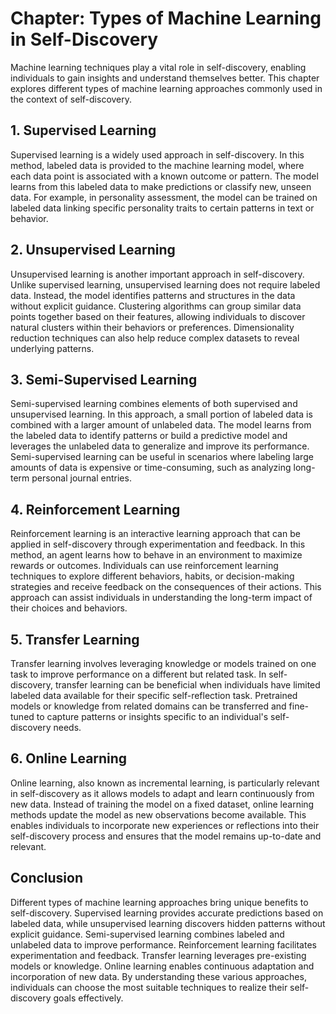 Chapter: Types of Machine Learning in Self-Discovery
====================================================

Machine learning techniques play a vital role in self-discovery, enabling individuals to gain insights and understand themselves better. This chapter explores different types of machine learning approaches commonly used in the context of self-discovery.

**1. Supervised Learning**
--------------------------

Supervised learning is a widely used approach in self-discovery. In this method, labeled data is provided to the machine learning model, where each data point is associated with a known outcome or pattern. The model learns from this labeled data to make predictions or classify new, unseen data. For example, in personality assessment, the model can be trained on labeled data linking specific personality traits to certain patterns in text or behavior.

**2. Unsupervised Learning**
----------------------------

Unsupervised learning is another important approach in self-discovery. Unlike supervised learning, unsupervised learning does not require labeled data. Instead, the model identifies patterns and structures in the data without explicit guidance. Clustering algorithms can group similar data points together based on their features, allowing individuals to discover natural clusters within their behaviors or preferences. Dimensionality reduction techniques can also help reduce complex datasets to reveal underlying patterns.

**3. Semi-Supervised Learning**
-------------------------------

Semi-supervised learning combines elements of both supervised and unsupervised learning. In this approach, a small portion of labeled data is combined with a larger amount of unlabeled data. The model learns from the labeled data to identify patterns or build a predictive model and leverages the unlabeled data to generalize and improve its performance. Semi-supervised learning can be useful in scenarios where labeling large amounts of data is expensive or time-consuming, such as analyzing long-term personal journal entries.

**4. Reinforcement Learning**
-----------------------------

Reinforcement learning is an interactive learning approach that can be applied in self-discovery through experimentation and feedback. In this method, an agent learns how to behave in an environment to maximize rewards or outcomes. Individuals can use reinforcement learning techniques to explore different behaviors, habits, or decision-making strategies and receive feedback on the consequences of their actions. This approach can assist individuals in understanding the long-term impact of their choices and behaviors.

**5. Transfer Learning**
------------------------

Transfer learning involves leveraging knowledge or models trained on one task to improve performance on a different but related task. In self-discovery, transfer learning can be beneficial when individuals have limited labeled data available for their specific self-reflection task. Pretrained models or knowledge from related domains can be transferred and fine-tuned to capture patterns or insights specific to an individual's self-discovery needs.

**6. Online Learning**
----------------------

Online learning, also known as incremental learning, is particularly relevant in self-discovery as it allows models to adapt and learn continuously from new data. Instead of training the model on a fixed dataset, online learning methods update the model as new observations become available. This enables individuals to incorporate new experiences or reflections into their self-discovery process and ensures that the model remains up-to-date and relevant.

**Conclusion**
--------------

Different types of machine learning approaches bring unique benefits to self-discovery. Supervised learning provides accurate predictions based on labeled data, while unsupervised learning discovers hidden patterns without explicit guidance. Semi-supervised learning combines labeled and unlabeled data to improve performance. Reinforcement learning facilitates experimentation and feedback. Transfer learning leverages pre-existing models or knowledge. Online learning enables continuous adaptation and incorporation of new data. By understanding these various approaches, individuals can choose the most suitable techniques to realize their self-discovery goals effectively.
